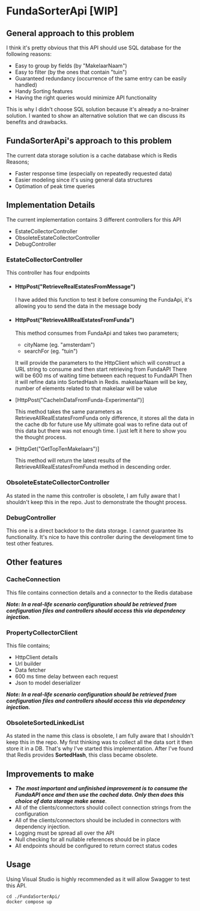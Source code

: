 # FundaSorterApi [WIP]

## General approach to this problem
I think it's pretty obvious that this API should use SQL database for the following reasons:
- Easy to group by fields (by "MakelaarNaam")
- Easy to filter (by the ones that contain "tuin")
- Guaranteed redundancy (occurrence of the same entry can be easily handled)
- Handy Sorting features
- Having the right queries would minimize API functionality

This is why I didn't choose SQL solution because it's already a no-brainer solution.
I wanted to show an alternative solution that we can discuss its benefits and drawbacks.

## FundaSorterApi's approach to this problem
The current data storage solution is a cache database which is Redis
Reasons;
- Faster response time (especially on repeatedly requested data)
- Easier modeling since it's using general data structures
- Optimation of peak time queries

## Implementation Details
The current implementation contains 3 different controllers for this API
- EstateCollectorController
- ObsoleteEstateCollectorController
- DebugController

### EstateCollectorController
This controller has four endpoints
- #### HttpPost("RetrieveRealEstatesFromMessage")
   I have added this function to test it before consuming the FundaApi, it's allowing you to send the data in the message body
- #### HttpPost("RetrieveAllRealEstatesFromFunda")
   This method consumes from FundaApi and takes two parameters;
   - cityName  (eg. "amsterdam")
   - searchFor (eg. "tuin")

  It will provide the parameters to the HttpClient which will construct a URL string to consume and then start retrieving from FundaAPI
  There will be 600 ms of waiting time between each request to FundaAPI
  Then it will refine data into SortedHash in Redis. makelaarNaam will be key, number of elements related to that makelaar will be value
- [HttpPost("CacheInDataFromFunda-Experimental")]
  
  This method takes the same parameters as RetrieveAllRealEstatesFromFunda only difference, it stores all the data in the cache db for future use
  My ultimate goal was to refine data out of this data but there was not enough time. I just left it here to show you the thought process.
- [HttpGet("GetTopTenMakelaars")]
  
  This method will return the latest results of the RetrieveAllRealEstatesFromFunda method in descending order.

### ObsoleteEstateCollectorController
As stated in the name this controller is obsolete, I am fully aware that I shouldn't keep this in the repo.
Just to demonstrate the thought process.

### DebugController
This one is a direct backdoor to the data storage. I cannot guarantee its functionality. 
It's nice to have this controller during the development time to test other features.

## Other features
### CacheConnection
This file contains connection details and a connector to the Redis database

***Note: In a real-life scenario configuration should be retrieved from configuration files and controllers should access this via dependency injection.***

### PropertyCollectorClient
This file contains;
- HttpClient details
- Url builder
- Data fetcher
- 600 ms time delay between each request
- Json to model deserializer
  
***Note: In a real-life scenario configuration should be retrieved from configuration files and controllers should access this via dependency injection.***

### ObsoleteSortedLinkedList
As stated in the name this class is obsolete, I am fully aware that I shouldn't keep this in the repo.
My first thinking was to collect all the data sort it then store it in a DB. That's why I've started this implementation. After I've found that Redis provides
**SortedHash**, this class became obsolete.

## Improvements to make
- ***The most important and unfinished improvement is to consume the FundaAPI once and then use the cached data. Only then does this choice of data storage make sense***.
- All of the clients/connectors should collect connection strings from the configuration
- All of the clients/connectors should be included in connectors with dependency injection.
- Logging must be spread all over the API
- Null checking for all nullable references should be in place
- All endpoints should be configured to return correct status codes

## Usage
Using Visual Studio is highly recommended as it will allow Swagger to test this API.

    cd ./FundaSorterApi/
    docker compose up



